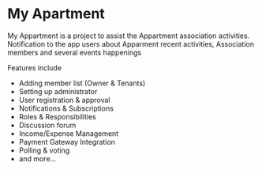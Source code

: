 # My Apartment

My Appartment is a project to assist the Appartment association activities. Notification to the app users about Apparment recent activities, Association members and several events happenings

Features include
- Adding member list (Owner & Tenants)
- Setting up administrator
- User registration & approval
- Notifications & Subscriptions
- Roles & Responsibilities
- Discussion forum
- Income/Expense Management
- Payment Gateway Integration
- Polling & voting
- and more...
